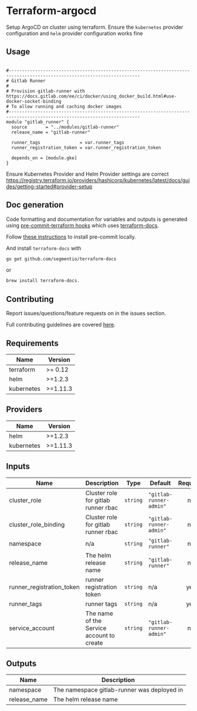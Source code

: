 # Terraform-argocd
Setup ArgoCD on cluster using terraform. Ensure the `kubernetes` provider configuration and `helm` provider configuration works fine

## Usage

```hcl

#------------------------------------------------------------------------------------------------------------------------
# Gitlab Runner
#
# Provision gitlab-runner with https://docs.gitlab.com/ee/ci/docker/using_docker_build.html#use-docker-socket-binding
# To allow running and caching docker images
#------------------------------------------------------------------------------------------------------------------------
module "gitlab_runner" {
  source       = "../modules/gitlab-runner"
  release_name = "gitlab-runner"

  runner_tags               = var.runner_tags
  runner_registration_token = var.runner_registration_token

  depends_on = [module.gke]
}
```

Ensure Kubernetes Provider and Helm Provider settings are correct https://registry.terraform.io/providers/hashicorp/kubernetes/latest/docs/guides/getting-started#provider-setup

## Doc generation

Code formatting and documentation for variables and outputs is generated using [pre-commit-terraform hooks](https://github.com/antonbabenko/pre-commit-terraform) which uses [terraform-docs](https://github.com/segmentio/terraform-docs).

Follow [these instructions](https://github.com/antonbabenko/pre-commit-terraform#how-to-install) to install pre-commit locally.

And install `terraform-docs` with 
```bash
go get github.com/segmentio/terraform-docs
```
or 
```bash
brew install terraform-docs.
```

## Contributing

Report issues/questions/feature requests on in the issues section.

Full contributing guidelines are covered [here](CONTRIBUTIONS.md).

<!-- BEGINNING OF PRE-COMMIT-TERRAFORM DOCS HOOK -->
## Requirements

| Name | Version |
|------|---------|
| terraform | >= 0.12 |
| helm | >=1.2.3 |
| kubernetes | >=1.11.3 |

## Providers

| Name | Version |
|------|---------|
| helm | >=1.2.3 |
| kubernetes | >=1.11.3 |

## Inputs

| Name | Description | Type | Default | Required |
|------|-------------|------|---------|:--------:|
| cluster\_role | Cluster role for gitlab runner rbac | `string` | `"gitlab-runner-admin"` | no |
| cluster\_role\_binding | Cluster role for gitlab runner rbac | `string` | `"gitlab-runner-admin"` | no |
| namespace | n/a | `string` | `"gitlab-runner"` | no |
| release\_name | The helm release name | `string` | `"gitlab-runner"` | no |
| runner\_registration\_token | runner registration token | `string` | n/a | yes |
| runner\_tags | runner tags | `string` | n/a | yes |
| service\_account | The name of the Service account to create | `string` | `"gitlab-runner-admin"` | no |

## Outputs

| Name | Description |
|------|-------------|
| namespace | The namespace gitlab-runner was deployed in |
| release\_name | The helm release name |

<!-- END OF PRE-COMMIT-TERRAFORM DOCS HOOK -->